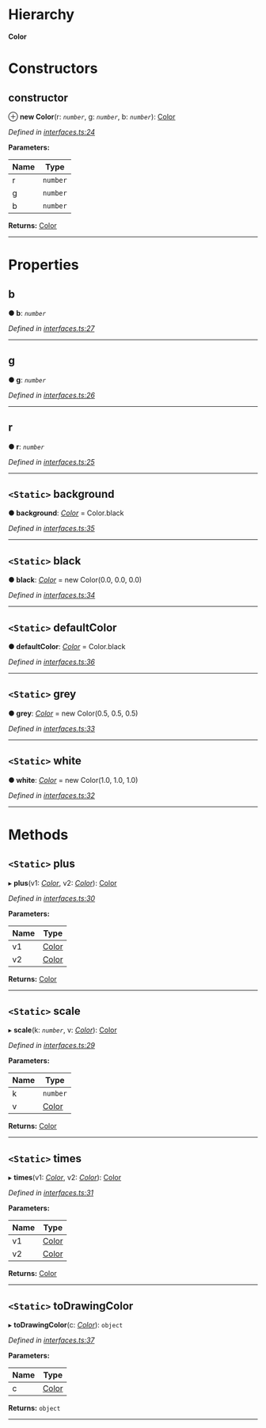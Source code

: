 

# Hierarchy

**Color**

# Constructors

<a id="constructor"></a>

##  constructor

⊕ **new Color**(r: *`number`*, g: *`number`*, b: *`number`*): [Color](_interfaces_.color.md)

*Defined in [interfaces.ts:24](https://github.com/tgreyuk/typedoc-plugin-markdown/blob/master/test/src/interfaces.ts#L24)*

**Parameters:**

| Name | Type |
| ------ | ------ |
| r | `number` |
| g | `number` |
| b | `number` |

**Returns:** [Color](_interfaces_.color.md)

___

# Properties

<a id="b"></a>

##  b

**● b**: *`number`*

*Defined in [interfaces.ts:27](https://github.com/tgreyuk/typedoc-plugin-markdown/blob/master/test/src/interfaces.ts#L27)*

___
<a id="g"></a>

##  g

**● g**: *`number`*

*Defined in [interfaces.ts:26](https://github.com/tgreyuk/typedoc-plugin-markdown/blob/master/test/src/interfaces.ts#L26)*

___
<a id="r"></a>

##  r

**● r**: *`number`*

*Defined in [interfaces.ts:25](https://github.com/tgreyuk/typedoc-plugin-markdown/blob/master/test/src/interfaces.ts#L25)*

___
<a id="background"></a>

## `<Static>` background

**● background**: *[Color](_interfaces_.color.md)* =  Color.black

*Defined in [interfaces.ts:35](https://github.com/tgreyuk/typedoc-plugin-markdown/blob/master/test/src/interfaces.ts#L35)*

___
<a id="black"></a>

## `<Static>` black

**● black**: *[Color](_interfaces_.color.md)* =  new Color(0.0, 0.0, 0.0)

*Defined in [interfaces.ts:34](https://github.com/tgreyuk/typedoc-plugin-markdown/blob/master/test/src/interfaces.ts#L34)*

___
<a id="defaultcolor"></a>

## `<Static>` defaultColor

**● defaultColor**: *[Color](_interfaces_.color.md)* =  Color.black

*Defined in [interfaces.ts:36](https://github.com/tgreyuk/typedoc-plugin-markdown/blob/master/test/src/interfaces.ts#L36)*

___
<a id="grey"></a>

## `<Static>` grey

**● grey**: *[Color](_interfaces_.color.md)* =  new Color(0.5, 0.5, 0.5)

*Defined in [interfaces.ts:33](https://github.com/tgreyuk/typedoc-plugin-markdown/blob/master/test/src/interfaces.ts#L33)*

___
<a id="white"></a>

## `<Static>` white

**● white**: *[Color](_interfaces_.color.md)* =  new Color(1.0, 1.0, 1.0)

*Defined in [interfaces.ts:32](https://github.com/tgreyuk/typedoc-plugin-markdown/blob/master/test/src/interfaces.ts#L32)*

___

# Methods

<a id="plus"></a>

## `<Static>` plus

▸ **plus**(v1: *[Color](_interfaces_.color.md)*, v2: *[Color](_interfaces_.color.md)*): [Color](_interfaces_.color.md)

*Defined in [interfaces.ts:30](https://github.com/tgreyuk/typedoc-plugin-markdown/blob/master/test/src/interfaces.ts#L30)*

**Parameters:**

| Name | Type |
| ------ | ------ |
| v1 | [Color](_interfaces_.color.md) |
| v2 | [Color](_interfaces_.color.md) |

**Returns:** [Color](_interfaces_.color.md)

___
<a id="scale"></a>

## `<Static>` scale

▸ **scale**(k: *`number`*, v: *[Color](_interfaces_.color.md)*): [Color](_interfaces_.color.md)

*Defined in [interfaces.ts:29](https://github.com/tgreyuk/typedoc-plugin-markdown/blob/master/test/src/interfaces.ts#L29)*

**Parameters:**

| Name | Type |
| ------ | ------ |
| k | `number` |
| v | [Color](_interfaces_.color.md) |

**Returns:** [Color](_interfaces_.color.md)

___
<a id="times"></a>

## `<Static>` times

▸ **times**(v1: *[Color](_interfaces_.color.md)*, v2: *[Color](_interfaces_.color.md)*): [Color](_interfaces_.color.md)

*Defined in [interfaces.ts:31](https://github.com/tgreyuk/typedoc-plugin-markdown/blob/master/test/src/interfaces.ts#L31)*

**Parameters:**

| Name | Type |
| ------ | ------ |
| v1 | [Color](_interfaces_.color.md) |
| v2 | [Color](_interfaces_.color.md) |

**Returns:** [Color](_interfaces_.color.md)

___
<a id="todrawingcolor"></a>

## `<Static>` toDrawingColor

▸ **toDrawingColor**(c: *[Color](_interfaces_.color.md)*): `object`

*Defined in [interfaces.ts:37](https://github.com/tgreyuk/typedoc-plugin-markdown/blob/master/test/src/interfaces.ts#L37)*

**Parameters:**

| Name | Type |
| ------ | ------ |
| c | [Color](_interfaces_.color.md) |

**Returns:** `object`

___

